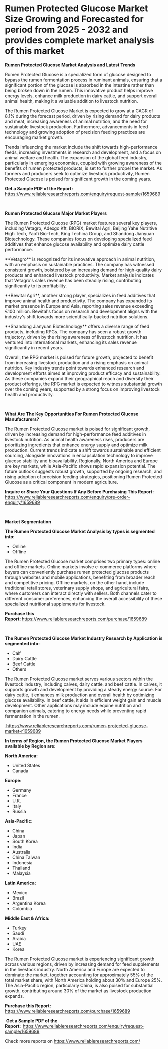 <p><h1>Rumen Protected Glucose Market Size Growing and Forecasted for period from 2025 - 2032 and provides complete market analysis of this market</h1></p><p><strong>Rumen Protected Glucose Market Analysis and Latest Trends</strong></p>
<p><p>Rumen Protected Glucose is a specialized form of glucose designed to bypass the rumen fermentation process in ruminant animals, ensuring that a significant portion of the glucose is absorbed in the intestine rather than being broken down in the rumen. This innovative product helps improve energy levels, enhance milk production in dairy cattle, and support overall animal health, making it a valuable addition to livestock nutrition.</p><p>The Rumen Protected Glucose Market is expected to grow at a CAGR of 8.1% during the forecast period, driven by rising demand for dairy products and meat, increasing awareness of animal nutrition, and the need for sustainable livestock production. Furthermore, advancements in feed technology and growing adoption of precision feeding practices are encouraging market growth. </p><p>Trends influencing the market include the shift towards high-performance feeds, increasing investments in research and development, and a focus on animal welfare and health. The expansion of the global feed industry, particularly in emerging economies, coupled with growing awareness of the benefits of rumen protected products, is set to further propel the market. As farmers and producers seek to optimize livestock productivity, Rumen Protected Glucose is poised for significant growth in the coming years.</p></p>
<p><strong>Get a Sample PDF of the Report:&nbsp;</strong> <a href="https://www.reliableresearchreports.com/enquiry/request-sample/1659689?utm_campaign=2487&utm_medium=2&utm_source=Github&utm_content=ia&utm_term=30032025&utm_id=rumen-protected-glucose">https://www.reliableresearchreports.com/enquiry/request-sample/1659689</a></p>
<p>&nbsp;</p>
<p><strong>Rumen Protected Glucose Major Market Players</strong></p>
<p><p>The Rumen Protected Glucose (RPG) market features several key players, including Vetagro, Adexgo Kft, BIORIX, Bewital Agri, Beijing Yahe Nutritive High Tech, Yaofi Bio-Tech, King Techina Group, and Shandong Jianyuan Biotechnology. These companies focus on developing specialized feed additives that enhance glucose availability and optimize dairy cattle performance.</p><p>**Vetagro** is recognized for its innovative approach in animal nutrition, with an emphasis on sustainable practices. The company has witnessed consistent growth, bolstered by an increasing demand for high-quality dairy products and enhanced livestock productivity. Market analysis indicates that Vetagro's sales revenue has been steadily rising, contributing significantly to its profitability.</p><p>**Bewital Agri**, another strong player, specializes in feed additives that improve animal health and productivity. The company has expanded its market presence in Europe and Asia, reporting sales revenue exceeding €100 million. Bewital's focus on research and development aligns with the industry's shift towards more scientifically-backed nutrition solutions.</p><p>**Shandong Jianyuan Biotechnology** offers a diverse range of feed products, including RPGs. The company has seen a robust growth trajectory, driven by the rising awareness of livestock nutrition. It has ventured into international markets, enhancing its sales revenue significantly in recent years.</p><p>Overall, the RPG market is poised for future growth, projected to benefit from increasing livestock production and a rising emphasis on animal nutrition. Key industry trends point towards enhanced research and development efforts aimed at improving product efficacy and sustainability. As these companies expand their geographical reach and diversify their product offerings, the RPG market is expected to witness substantial growth over the coming years, supported by a strong focus on improving livestock health and productivity.</p></p>
<p>&nbsp;</p>
<p><strong>What Are The Key Opportunities For Rumen Protected Glucose Manufacturers?</strong></p>
<p><p>The Rumen Protected Glucose market is poised for significant growth, driven by increasing demand for high-performance feed additives in livestock nutrition. As animal health awareness rises, producers are prioritizing ingredients that enhance energy supply and optimize milk production. Current trends indicate a shift towards sustainable and efficient sourcing, alongside innovations in encapsulation technology to improve glucose stability and bioavailability. Regionally, North America and Europe are key markets, while Asia-Pacific shows rapid expansion potential. The future outlook suggests robust growth, supported by ongoing research, and rising adoption of precision feeding strategies, positioning Rumen Protected Glucose as a critical component in modern agriculture.</p></p>
<p><strong>Inquire or Share Your Questions If Any Before Purchasing This Report:</strong> <a href="https://www.reliableresearchreports.com/enquiry/pre-order-enquiry/1659689?utm_campaign=2487&utm_medium=2&utm_source=Github&utm_content=ia&utm_term=30032025&utm_id=rumen-protected-glucose">https://www.reliableresearchreports.com/enquiry/pre-order-enquiry/1659689</a></p>
<p>&nbsp;</p>
<p><strong>Market Segmentation</strong></p>
<p><strong>The Rumen Protected Glucose Market Analysis by types is segmented into:</strong></p>
<p><ul><li>Online</li><li>Offline</li></ul></p>
<p><p>The Rumen Protected Glucose market comprises two primary types: online and offline markets. Online markets involve e-commerce platforms where buyers can conveniently purchase rumen protected glucose products through websites and mobile applications, benefiting from broader reach and competitive pricing. Offline markets, on the other hand, include traditional retail stores, veterinary supply shops, and agricultural fairs, where customers can interact directly with sellers. Both channels cater to different consumer preferences, enhancing the overall accessibility of these specialized nutritional supplements for livestock.</p></p>
<p><strong>Purchase this Report:&nbsp;</strong><a href="https://www.reliableresearchreports.com/purchase/1659689?utm_campaign=2487&utm_medium=2&utm_source=Github&utm_content=ia&utm_term=30032025&utm_id=rumen-protected-glucose">https://www.reliableresearchreports.com/purchase/1659689</a></p>
<p>&nbsp;</p>
<p><strong>The Rumen Protected Glucose Market Industry Research by Application is segmented into:</strong></p>
<p><ul><li>Calf</li><li>Dairy Cattle</li><li>Beef Cattle</li><li>Others</li></ul></p>
<p><p>The Rumen Protected Glucose market serves various sectors within the livestock industry, including calves, dairy cattle, and beef cattle. In calves, it supports growth and development by providing a steady energy source. For dairy cattle, it enhances milk production and overall health by optimizing glucose availability. In beef cattle, it aids in efficient weight gain and muscle development. Other applications may include equine nutrition and companion animals, catering to energy needs while preventing rapid fermentation in the rumen.</p></p>
<p><a href="https://www.reliableresearchreports.com/rumen-protected-glucose-market-r1659689?utm_campaign=2487&utm_medium=2&utm_source=Github&utm_content=ia&utm_term=30032025&utm_id=rumen-protected-glucose">&nbsp;https://www.reliableresearchreports.com/rumen-protected-glucose-market-r1659689</a></p>
<p><strong>In terms of Region, the Rumen Protected Glucose Market Players available by Region are:</strong></p>
<p>
    <p> <strong> North America: </strong>
        <ul>
            <li>United States</li>
            <li>Canada</li>
        </ul>
        </p> 
    <p> <strong> Europe: </strong>
        <ul>
            <li>Germany</li>
            <li>France</li>
            <li>U.K.</li>
            <li>Italy</li>
            <li>Russia</li>
        </ul>
        </p> 
    <p> <strong> Asia-Pacific: </strong>
        <ul>
            <li>China</li>
            <li>Japan</li>
            <li>South Korea</li>
            <li>India</li>
            <li>Australia</li>
            <li>China Taiwan</li>
            <li>Indonesia</li>
            <li>Thailand</li>
            <li>Malaysia</li>
        </ul>
        </p> 
    <p> <strong> Latin America: </strong>
        <ul>
            <li>Mexico</li>
            <li>Brazil</li>
            <li>Argentina Korea</li>
            <li>Colombia</li>
        </ul>
        </p> 
    <p> <strong> Middle East & Africa: </strong>
        <ul>
            <li>Turkey</li>
            <li>Saudi</li>
            <li>Arabia</li>
            <li>UAE</li>
            <li>Korea</li>
        </ul>
    </p>
    </p>
<p><p>The Rumen Protected Glucose market is experiencing significant growth across various regions, driven by increasing demand for feed supplements in the livestock industry. North America and Europe are expected to dominate the market, together accounting for approximately 55% of the total market share, with North America holding about 30% and Europe 25%. The Asia-Pacific region, particularly China, is also poised for substantial growth, contributing around 30% of the market as livestock production expands.</p></p>
<p><strong>Purchase this Report: </strong><a href="https://www.reliableresearchreports.com/purchase/1659689?utm_campaign=2487&utm_medium=2&utm_source=Github&utm_content=ia&utm_term=30032025&utm_id=rumen-protected-glucose">https://www.reliableresearchreports.com/purchase/1659689</a></p>
<p>&nbsp;<strong>Get a Sample PDF of the Report:&nbsp;&nbsp;</strong><a href="https://www.reliableresearchreports.com/enquiry/request-sample/1659689?utm_campaign=2487&utm_medium=2&utm_source=Github&utm_content=ia&utm_term=30032025&utm_id=rumen-protected-glucose">https://www.reliableresearchreports.com/enquiry/request-sample/1659689</a></p>
<p><strong></strong></p>
<p>Check more reports on <a href="https://www.reliableresearchreports.com/?utm_campaign=2487&utm_medium=2&utm_source=Github&utm_content=ia&utm_term=30032025&utm_id=rumen-protected-glucose">https://www.reliableresearchreports.com/</a></p>